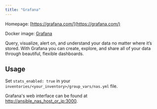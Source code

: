 ```yaml
---
title: "Grafana"
---
```


Homepage: [https://grafana.com/](https://grafana.com/)

Docker image: [Grafana](https://hub.docker.com/r/grafana/grafana)

Query, visualize, alert on, and understand your data no matter where it’s stored. With Grafana you can create, explore, and share all of your data through beautiful, flexible dashboards.

## Usage

Set `stats_enabled: true` in your `inventories/<your_inventory>/group_vars/nas.yml` file.

Grafana's web interface can be found at [http://ansible_nas_host_or_ip:3000](http://ansible_nas_host_or_ip:3000).

